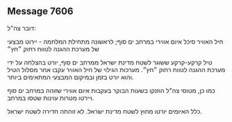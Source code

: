 ## Message 7606

דובר צה"ל:

חיל האוויר סיכל איום אווירי במרחב ים סוף; לראשונה מתחילת המלחמה - יירוט מבצעי של מערכת ההגנה לטווח רחוק ״חץ״

טיל קרקע-קרקע ששוגר לשטח מדינת ישראל ממרחב ים סוף, יורט  בהצלחה על ידי מערכת ההגנה לטווח רחוק ״חץ״.
מערכות הגילוי של חיל האוויר עקבו אחר מסלול הטיל והוא יורט בזמן ובמיקום המבצעי המתאימים ביותר. 

כמו כן, מטוסי צה"ל הוזנקו בשעות הבוקר בעקבות איום אווירי שזוהה במרחב ים סוף ויירטו מטרות עוינות שטסו במרחב.

כלל האיומים יורטו מחוץ לשטח מדינת ישראל. לא זוהתה חדירה לשטח ישראל.

